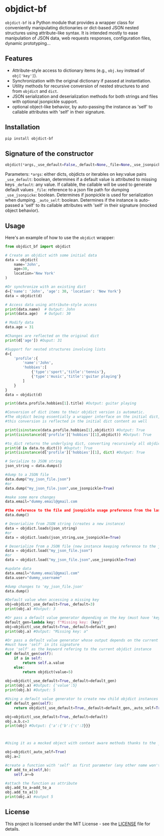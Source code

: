 # objdict-bf

`objdict-bf` is a Python module that provides a wrapper class for conveniently manipulating dictionaries or dict-based JSON nested structures using attribute-like syntax. It is intended mostly to ease manipulation of JSON data, web requests responses, configuration files, dynamic prototyping...

## Features

- Attribute-style access to dictionary items (e.g., `obj.key` instead of `obj['key']`).
- Synchronization with the original dictionary if passed at instantiation.
- Utility methods for recursive conversion of nested structures to and from `objdict` and `dict`.
- JSON serialization and deserialization methods for both strings and files with optional jsonpickle support.
- optional object-like behavior, by auto-passing the instance as 'self' to callable attributes with 'self' in their signature.

## Installation

```bash
pip install objdict-bf
```

## Signature of the constructor

```python
objdict(*args,_use_default=False,_default=None,_file=None,_use_jsonpickle=False,_auto_self=False,**kwargs)
```

Parameters:
`*args`: either dicts, objdicts or iterables on key:value pairs
`_use_default`: boolean, determines if a default value is attributed to missing keys
`_default`: any value. If callable, the callable will be used to generate default values
`_file`: reference to a json file path for dumping
`_use_jsonpicke`: boolean. Determines if jsonpickle is used for serialization when dumping.
`_auto_self`: boolean. Determines if the instance is auto-passed a 'self' to its callable attributes with 'self' in their signature (mocked object behavior).


## Usage

Here's an example of how to use the `objdict` wrapper:

```python
from objdict_bf import objdict

# Create an objdict with some initial data
data = objdict(
    name='John',
    age=30,
    location='New York'
)

#Or synchronize with an existing dict
d={'name': 'John', 'age': 30, 'location': 'New York'}
data = objdict(d)

# Access data using attribute-style access
print(data.name)  # Output: John
print(data.age)   # Output: 30

# Modify data
data.age = 31

#Changes are reflected on the original dict
print(d['age']) #Ouput: 31

#Support for nested structures involving lists
d={
    'profile':{
        'name':'John',
        'hobbies':[
            {'type':'sport','title':'tennis'},
            {'type':'music','title':'guitar playing'}
        ]
    }
}
data = objdict(d)

print(data.profile.hobbies[1].title) #Output: guitar playing

#Conversion of dict items to their objdict version is automatic.
#The objdict being essentially a wrapper interface on the initial dict,  
#this conversion is reflected in the initial dict content as well

print(isinstance(data.profile.hobbies[1],objdict)) #Output: True
print(isinstance(d['profile']['hobbies'][1],objdict)) #Output: True

#to_dict returns the underlying dict, converting recursively all objdicts found in the nested structure back to dicts
print(d is data.to_dict()) #Ouptut: True
print(isinstance(d['profile']['hobbies'][1], dict) #Output: True 

# Serialize to JSON string
json_string = data.dumps()

#dump to a JSON file
data.dump("my_json_file.json")
#or
data.dump("my_json_file.json",use_jsonpickle=True)

#make some more changes
data.email="dummy.email@gmail.com

#the reference to the file and jsonpickle usage preference from the last dump is kept in the objdict instance so you don't have to pass them again
data.dump()

# Deserialize from JSON string (creates a new instance)
data = objdict.loads(json_string)
#or
data = objdict.loads(json_string,use_jsonpickle=True)

# Deserialize from a JSON file (new instance keeping reference to the json file)
data = objdict.load("my_json_file.json")
#or
data = objdict.load("my_json_file.json",use_jsonpickle=True)

#update data
data.email="dummy.email@gmail.com"
data.user="dummy_username"

#dump changes to 'my_json_file.json' 
data.dump()

#Default value when accessing a missing key
obj=objdict(_use_default=True,_default=3)
print(obj.a) #Output: 3

#Or pass a default value generator depending on the key (must have 'key' in its signature)
default_gen=lambda key: f"Missing key: {key}" 
obj=objdict(_use_default=True,_default=default_gen)
print(obj.a) #Output: "Missing key: a"

#Or pass a default value generator whose output depends on the current state/content of the objdict
#must have 'self' in its signature
#use 'self' as the keyword refering to the current objdict instance
def default_gen(self):
    if a in self:
        return self.a.value
    else:
        return objdict(value=5)
        
obj=objdict(_use_default=True,_default=default_gen)
print(obj.a) #Output: {'value':5}
print(obj.b) #Output: 5

#Using a default value generator to create new child objdict instances inheriting the parent's properties when accessing missing keys
def default_gen(self):
    return objdict(_use_default=True,_default=default_gen,_auto_self=True,)

obj=objdict(_use_default=True,_default=default)
obj.a.b.c=3
print(obj) #Output: {'a':{'b':{'c':3}}}



#Using it as a mocked object with context aware methods thanks to the _auto_self parameter which automatically passes the objdict instance as 'self' to callable attributes having 'self' in their signature

obj=objdict(_auto_self=True)
obj.a=2

#create a function with 'self' as first parameter (any other name won't receive the instance)
def add_to_a(self,b):
    self.a+=b

#attach the function as attribute
obj.add_to_a=add_to_a
obj.add_to_a(3)
print(obj.a) #output 5

```

## License

This project is licensed under the MIT License - see the [LICENSE](LICENSE) file for details.